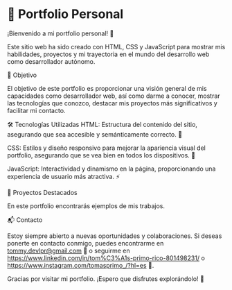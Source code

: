 # 🌟 Portfolio Personal

¡Bienvenido a mi portfolio personal! 🎉 

Este sitio web ha sido creado con HTML, CSS y JavaScript para mostrar mis habilidades, proyectos y mi trayectoria en el mundo del desarrollo web como desarrollador autónomo.

🎯 Objetivo

El objetivo de este portfolio es proporcionar una visión general de mis capacidades como desarrollador web, así como darme a conocer, mostrar las tecnologías que conozco, destacar mis proyectos más significativos y facilitar mi contacto.

🛠️ Tecnologías Utilizadas
HTML: Estructura del contenido del sitio, asegurando que sea accesible y semánticamente correcto. 📄

CSS: Estilos y diseño responsivo para mejorar la apariencia visual del portfolio, asegurando que se vea bien en todos los dispositivos. 🎨

JavaScript: Interactividad y dinamismo en la página, proporcionando una experiencia de usuario más atractiva. ⚡

🚀 Proyectos Destacados

En este portfolio encontrarás ejemplos de mis trabajos.

📬 Contacto

Estoy siempre abierto a nuevas oportunidades y colaboraciones. Si deseas ponerte en contacto conmigo, puedes encontrarme en tommy.devlpr@gmail.com 📧 o seguirme en https://www.linkedin.com/in/tom%C3%A1s-primo-rico-801498231/ o https://www.instagram.com/tomasprimo_/?hl=es 🔗.

Gracias por visitar mi portfolio. ¡Espero que disfrutes explorándolo! 🙌

